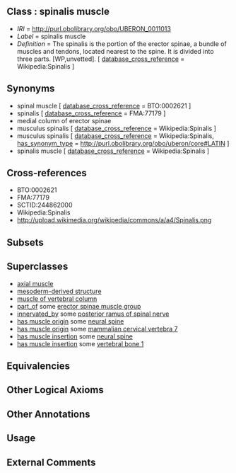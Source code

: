 
## Class : spinalis muscle

 * *IRI* = http://purl.obolibrary.org/obo/UBERON_0011013
 * *Label* = spinalis muscle
 * *Definition* = The spinalis is the portion of the erector spinae, a bundle of muscles and tendons, located nearest to the spine. It is divided into three parts. [WP,unvetted]. [ [database_cross_reference](../../ef/oboInOwl#hasDbXref.md) = Wikipedia:Spinalis ]

## Synonyms

 * spinal muscle [ [database_cross_reference](../../ef/oboInOwl#hasDbXref.md) = BTO:0002621 ]
 * spinalis [ [database_cross_reference](../../ef/oboInOwl#hasDbXref.md) = FMA:77179 ]
 * medial column of erector spinae
 * musculus spinalis [ [database_cross_reference](../../ef/oboInOwl#hasDbXref.md) = Wikipedia:Spinalis ]
 * musculus spinalis [ [database_cross_reference](../../ef/oboInOwl#hasDbXref.md) = Wikipedia:Spinalis, [has_synonym_type](../../pe/oboInOwl#hasSynonymType.md) = http://purl.obolibrary.org/obo/uberon/core#LATIN ]
 * spinalis muscle [ [database_cross_reference](../../ef/oboInOwl#hasDbXref.md) = Wikipedia:Spinalis ]

## Cross-references

 * BTO:0002621
 * FMA:77179
 * SCTID:244862000
 * Wikipedia:Spinalis
 * http://upload.wikimedia.org/wikipedia/commons/a/a4/Spinalis.png

## Subsets


## Superclasses

 * [axial muscle](../../UBERON/97/UBERON_0003897.md)
 * [mesoderm-derived structure](../../UBERON/20/UBERON_0004120.md)
 * [muscle of vertebral column](../../UBERON/18/UBERON_0004518.md)
 * [part_of](../../BFO/50/BFO_0000050.md) some [erector spinae muscle group](../../UBERON/62/UBERON_0002462.md)
 * [innervated_by](../../RO/05/RO_0002005.md) some [posterior ramus of spinal nerve](../../UBERON/39/UBERON_0006839.md)
 * [has muscle origin](../../RO/72/RO_0002372.md) some [neural spine](../../UBERON/76/UBERON_0001076.md)
 * [has muscle origin](../../RO/72/RO_0002372.md) some [mammalian cervical vertebra 7](../../UBERON/16/UBERON_0004616.md)
 * [has muscle insertion](../../RO/73/RO_0002373.md) some [neural spine](../../UBERON/76/UBERON_0001076.md)
 * [has muscle insertion](../../RO/73/RO_0002373.md) some [vertebral bone 1](../../UBERON/92/UBERON_0001092.md)

## Equivalencies


## Other Logical Axioms


## Other Annotations


## Usage


## External Comments


